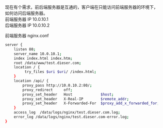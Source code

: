 现在有个需求，前后端服务器是互通的，客户端在只能访问前端服务器的环境下，如何访问后端服务器。  
前端服务器 IP 10.0.10.1  
后端服务器 IP 10.0.10.2   

前端服务器 nginx.conf
```sh
server {
    listen 80;
    server_name 10.0.10.1;
    index index.html index.htm;
    root /data/www/test.dieser.com;
    location / {
         try_files $uri $uri/ /index.html;
    }
    location /api/ {
        proxy_pass http://10.0.10.2:80/;
        proxy_redirect     off;
        proxy_set_header   Host             $host;
        proxy_set_header   X-Real-IP        $remote_addr;
        proxy_set_header   X-Forwarded-For  $proxy_add_x_forwarded_for;
    }
    access_log  /data/logs/nginx/test.dieser.com.log;
    error_log /data/logs/nginx/test.dieser.com-error.log;
}
```